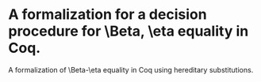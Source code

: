 A formalization for a decision procedure for \Beta, \eta equality in Coq.
=========================================================================

A formalization of \Beta-\eta equality in Coq using hereditary substitutions.